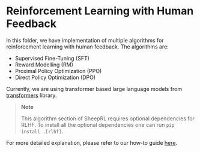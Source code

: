 # Reinforcement Learning with Human Feedback

In this folder, we have implementation of multiple algorithms for reinforcement learning with human feedback. The algorithms are:

- Supervised Fine-Tuning (SFT)
- Reward Modelling (RM)
- Proximal Policy Optimization (PPO)
- Direct Policy Optimization (DPO)

Currently, we are using transformer based large language models from [transformers](https://github.com/huggingface/transformers) library.

> **Note**
>
> This algorithm section of SheepRL requires optional dependencies for RLHF. To install all the optional dependencies one can run `pip install .[rlhf]`.

For more detailed explanation, please refer to our how-to guide [here](https://github.com/Eclectic-Sheep/sheeprl/blob/main/howto/rlhf.md).